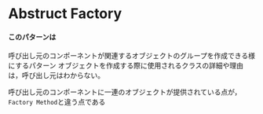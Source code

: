 #  Abstruct Factory


#### このパターンは

呼び出し元のコンポーネントが関連するオブジェクトのグループを作成できる様にするパターン
オブジェクトを作成する際に使用されるクラスの詳細や理由は，呼び出し元はわからない。

呼び出し元のコンポーネントに一連のオブジェクトが提供されている点が，
`Factory Method`と違う点である

